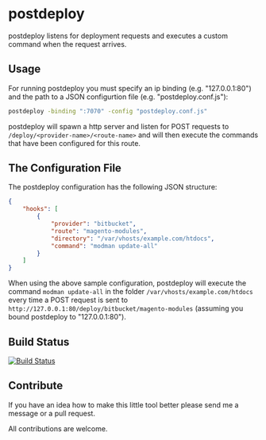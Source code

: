 # postdeploy

postdeploy listens for deployment requests and executes a custom command when the request arrives.

## Usage

For running postdeploy you must specify an ip binding (e.g. "127.0.0.1:80") and the path to a JSON configurtion file (e.g. "postdeploy.conf.js"):

```bash
postdeploy -binding ":7070" -config "postdeploy.conf.js"
```

postdeploy will spawn a http server and listen for POST requests to `/deploy/<provider-name>/<route-name>` and will then execute the commands that have been configured for this route.

## The Configuration File

The postdeploy configuration has the following JSON structure:

```json
{
    "hooks": [
        {
            "provider": "bitbucket",
            "route": "magento-modules",
            "directory": "/var/vhosts/example.com/htdocs",
            "command": "modman update-all"
        }
    ]
}
```

When using the above sample configuration, postdeploy will execute the command `modman update-all` in the folder `/var/vhosts/example.com/htdocs` every time a POST request is sent to `http://127.0.0.1:80/deploy/bitbucket/magento-modules` (assuming you bound postdeploy to "127.0.0.1:80").

## Build Status

[![Build Status](https://travis-ci.org/andreaskoch/postdeploy.png?branch=master)](https://travis-ci.org/andreaskoch/postdeploy)

## Contribute

If you have an idea how to make this little tool better please send me a message or a pull request.

All contributions are welcome.